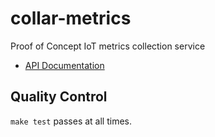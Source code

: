 # collar-metrics
Proof of Concept IoT metrics collection service

* [API Documentation](https://robertdfrench.github.io/collar-metrics/)

## Quality Control
`make test` passes at all times.
